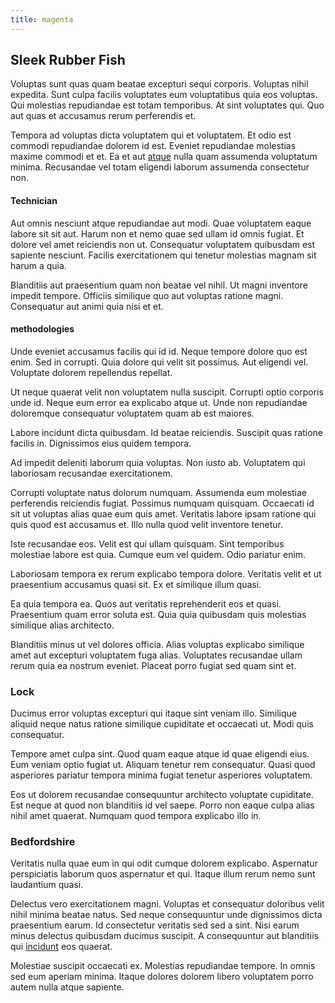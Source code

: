 ```yaml
---
title: magenta
---
```


## Sleek Rubber Fish

Voluptas sunt quas quam beatae excepturi sequi corporis. Voluptas nihil expedita. Sunt culpa facilis voluptates eum voluptatibus quia eos voluptas. Qui molestias repudiandae est totam temporibus. At sint voluptates qui. Quo aut quas et accusamus rerum perferendis et.

Tempora ad voluptas dicta voluptatem qui et voluptatem. Et odio est commodi repudiandae dolorem id est. Eveniet repudiandae molestias maxime commodi et et. Ea et aut [atque](/sit/cambridgeshire_protocol.md) nulla quam assumenda voluptatum minima. Recusandae vel totam eligendi laborum assumenda consectetur non.

#### Technician

Aut omnis nesciunt atque repudiandae aut modi. Quae voluptatem eaque labore sit sit aut. Harum non et nemo quae sed ullam id omnis fugiat. Et dolore vel amet reiciendis non ut. Consequatur voluptatem quibusdam est sapiente nesciunt. Facilis exercitationem qui tenetur molestias magnam sit harum a quia.

Blanditiis aut praesentium quam non beatae vel nihil. Ut magni inventore impedit tempore. Officiis similique quo aut voluptas ratione magni. Consequatur aut animi quia nisi et et.

#### methodologies

Unde eveniet accusamus facilis qui id id. Neque tempore dolore quo est enim. Sed in corrupti. Quia dolore qui velit sit possimus. Aut eligendi vel. Voluptate dolorem repellendus repellat.

Ut neque quaerat velit non voluptatem nulla suscipit. Corrupti optio corporis unde id. Neque eum error ea explicabo atque ut. Unde non repudiandae doloremque consequatur voluptatem quam ab est maiores.

Labore incidunt dicta quibusdam. Id beatae reiciendis. Suscipit quas ratione facilis in. Dignissimos eius quidem tempora.

Ad impedit deleniti laborum quia voluptas. Non iusto ab. Voluptatem qui laboriosam recusandae exercitationem.

Corrupti voluptate natus dolorum numquam. Assumenda eum molestiae perferendis reiciendis fugiat. Possimus numquam quisquam. Occaecati id sit ut voluptas alias quae eum quis amet. Veritatis labore ipsam ratione qui quis quod est accusamus et. Illo nulla quod velit inventore tenetur.

Iste recusandae eos. Velit est qui ullam quisquam. Sint temporibus molestiae labore est quia. Cumque eum vel quidem. Odio pariatur enim.

Laboriosam tempora ex rerum explicabo tempora dolore. Veritatis velit et ut praesentium accusamus quasi sit. Ex et similique illum quasi.

Ea quia tempora ea. Quos aut veritatis reprehenderit eos et quasi. Praesentium quam error soluta est. Quia quia quibusdam quis molestias similique alias architecto.

Blanditiis minus ut vel dolores officia. Alias voluptas explicabo similique amet aut excepturi voluptatem fuga alias. Voluptates recusandae ullam rerum quia ea nostrum eveniet. Placeat porro fugiat sed quam sint et.

### Lock

Ducimus error voluptas excepturi qui itaque sint veniam illo. Similique aliquid neque natus ratione similique cupiditate et occaecati ut. Modi quis consequatur.

Tempore amet culpa sint. Quod quam eaque atque id quae eligendi eius. Eum veniam optio fugiat ut. Aliquam tenetur rem consequatur. Quasi quod asperiores pariatur tempora minima fugiat tenetur asperiores voluptatem.

Eos ut dolorem recusandae consequuntur architecto voluptate cupiditate. Est neque at quod non blanditiis id vel saepe. Porro non eaque culpa alias nihil amet quaerat. Numquam quod tempora explicabo illo in.

### Bedfordshire

Veritatis nulla quae eum in qui odit cumque dolorem explicabo. Aspernatur perspiciatis laborum quos aspernatur et qui. Itaque illum rerum nemo sunt laudantium quasi.

Delectus vero exercitationem magni. Voluptas et consequatur doloribus velit nihil minima beatae natus. Sed neque consequuntur unde dignissimos dicta praesentium earum. Id consectetur veritatis sed sed a sint. Nisi earum minus delectus quibusdam ducimus suscipit. A consequuntur aut blanditiis qui [incidunt](/facere/temporibus/adipisci/credit_card_account.md) eos quaerat.

Molestiae suscipit occaecati ex. Molestias repudiandae tempore. In omnis sed eum aperiam minima. Itaque dolores dolorem libero voluptatem porro autem nulla atque sapiente.
